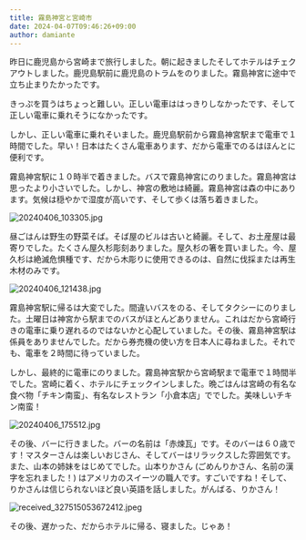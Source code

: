 ```yaml
---
title: 霧島神宮と宮崎市
date: 2024-04-07T09:46:26+09:00
author: damiante
---
```

昨日に鹿児島から宮崎まで旅行しました。朝に起きましたそしてホテルはチェクアウトしました。鹿児島駅前に鹿児島のトラムをのりました。霧島神宮に途中で立ち止まりたかったです。


きっぷを買うはちょっと難しい。正しい電車ははっきりしなかったです、そして正しい電車に乗れそうになかったです。


しかし、正しい電車に乗れそいました。鹿児島駅前から霧島神宮駅まで電車で１時間でした。早い！日本はたくさん電車あります、だから電車でのるはほんとに便利です。


霧島神宮駅に１０時半で着きました。バスで霧島神宮にのりました。霧島神宮は思ったより小さいでした。しかし、神宮の敷地は綺麗。霧島神宮は森の中にあります。気候は穏やかで湿度が高いです、そして歩くは落ち着きました。

![20240406_103305.jpg](https://github.com/devhou-se/www-jp/assets/12438044/a5683b88-caa5-4758-ba4d-12773b26cb5a)

昼ごはんは野生の野菜そば。そば屋のビルは古いと綺麗。そして、お土産屋は最寄りでした。たくさん屋久杉彫刻ありました。屋久杉の箸を買いました。今、屋久杉は絶滅危惧種です、だから木彫りに使用できるのは、自然に伐採または再生木材のみです。

![20240406_121438.jpg](https://github.com/devhou-se/www-jp/assets/12438044/2df0efe5-8b0b-4dc7-b432-d97502fc49bd)


霧島神宮駅に帰るは大変でした。間違いバスをのる、そしてタクシーにのりました。土曜日は神宮から駅までのバスがほとんどありません。これはだから宮崎行きの電車に乗り遅れるのではないかと心配していました。その後、霧島神宮駅は係員をありませんでした。だから券売機の使い方を日本人に尋ねました。それでも、電車を２時間に待っていました。

しかし、最終的に電車にのりました。霧島神宮駅から宮崎駅まで電車で１時間半でした。宮崎に着く、ホテルにチェックインしました。晩ごはんは宮崎の有名な食べ物「チキン南蛮」、有名なレストラン「小倉本店」ででした。美味しいチキン南蛮！

![20240406_175512.jpg](https://github.com/devhou-se/www-jp/assets/12438044/5341b83b-cb63-4bfc-9e4b-eb1ffcc19bd6)

その後、バーに行きました。バーの名前は「赤煉瓦」です。そのバーは６０歳です！マスターさんは楽しいおじさん、そしてバーはリラックスした雰囲気です。 また、山本の姉妹をはじめてでした。山本りかさん (ごめんりかさん、名前の漢字を忘れました！) はアメリカのスイーツの職人です。すごいですね！そして、りかさんは信じられないほど良い英語を話しました。がんばる、りかさん！

![received_327515053672412.jpeg](https://github.com/devhou-se/www-jp/assets/12438044/9a4a1dbc-046e-4e42-b1d9-8c1f8558323c)

その後、遅かった、だからホテルに帰る、寝ました。じゃあ！